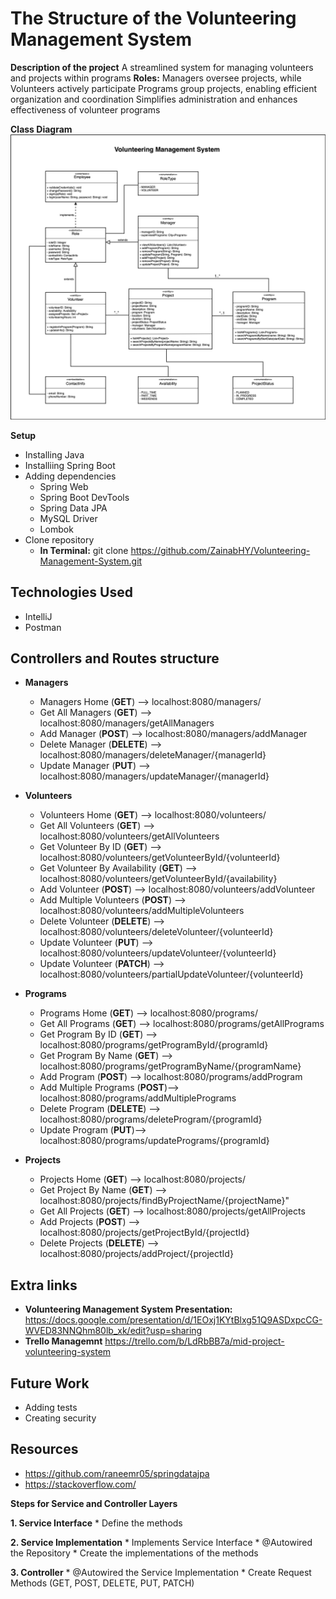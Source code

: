# The Structure of the Volunteering Management System



**Description of the project**
A streamlined system for managing volunteers and projects within programs
**Roles:** Managers oversee projects, while Volunteers actively participate 
   Programs group projects, enabling efficient organization and coordination
Simplifies administration and enhances effectiveness of volunteer programs

**Class Diagram**
![alt text](https://github.com/ZainabHY/Volunteering-Management-System/blob/main/Volunteering%20Management%20System.png) 


**Setup**
* Installing Java
* Installiing Spring Boot
* Adding dependencies
   * Spring Web
   * Spring Boot DevTools
   * Spring Data JPA
   * MySQL Driver
   * Lombok
* Clone repository
   * **In Terminal:**
     git clone https://github.com/ZainabHY/Volunteering-Management-System.git

## Technologies Used
   * IntelliJ
   * Postman

## Controllers and Routes structure
   * **Managers**
     * Managers Home (**GET**) --> localhost:8080/managers/
     * Get All Managers (**GET**) --> localhost:8080/managers/getAllManagers
     * Add Manager (**POST**) --> localhost:8080/managers/addManager
     * Delete Manager (**DELETE**) --> localhost:8080/managers/deleteManager/{managerId}
     * Update Manager (**PUT**) --> localhost:8080/managers/updateManager/{managerId}
       
   * **Volunteers**
     * Volunteers Home (**GET**) --> localhost:8080/volunteers/
     * Get All Volunteers (**GET**) --> localhost:8080/volunteers/getAllVolunteers
     * Get Volunteer By ID (**GET**) --> localhost:8080/volunteers/getVolunteerById/{volunteerId}
     * Get Volunteer By Availability (**GET**) --> localhost:8080/volunteers/getVolunteerById/{availability}
     * Add Volunteer (**POST**) --> localhost:8080/volunteers/addVolunteer
     * Add Multiple Volunteers (**POST**) --> localhost:8080/volunteers/addMultipleVolunteers
     * Delete Volunteer (**DELETE**) --> localhost:8080/volunteers/deleteVolunteer/{volunteerId}
     * Update Volunteer (**PUT**) --> localhost:8080/volunteers/updateVolunteer/{volunteerId}
     * Update Volunteer (**PATCH**) --> localhost:8080/volunteers/partialUpdateVolunteer/{volunteerId}
    
   * **Programs**
     * Programs Home (**GET**) --> localhost:8080/programs/
     * Get All Programs (**GET**) --> localhost:8080/programs/getAllPrograms
     * Get Program By ID (**GET**) --> localhost:8080/programs/getProgramById/{programId}
     * Get Program By Name (**GET**) --> localhost:8080/programs/getProgramByName/{programName}
     * Add Program (**POST**) --> localhost:8080/programs/addProgram
     * Add Multiple Programs (**POST**)--> localhost:8080/programs/addMultiplePrograms
     * Delete Program (**DELETE**) --> localhost:8080/programs/deleteProgram/{programId}
     * Update Program (**PUT**)--> localhost:8080/programs/updatePrograms/{programId}
     
   * **Projects**
     * Projects Home (**GET**) --> localhost:8080/projects/
     * Get Project By Name (**GET**) --> localhost:8080/projects/findByProjectName/{projectName}"
     * Get All Projects (**GET**) --> localhost:8080/projects/getAllProjects
     * Add Projects (**POST**) --> localhost:8080/projects/getProjectById/{projectId}
     * Delete Projects (**DELETE**) --> localhost:8080/projects/addProject/{projectId}

## Extra links
   * **Volunteering Management System Presentation:**
   https://docs.google.com/presentation/d/1EOxj1KYtBlxg51Q9ASDxpcCG-WVED83NNQhm80lb_xk/edit?usp=sharing
   * **Trello Managemnt**
   https://trello.com/b/LdRbBB7a/mid-project-volunteering-system

## Future Work
   * Adding tests
   * Creating security

## Resources 
   * https://github.com/raneemr05/springdatajpa
   * https://stackoverflow.com/







**Steps for Service and Controller Layers**

**1. Service Interface**
    * Define the methods

**2. Service Implementation**
    * Implements Service Interface
    * @Autowired the Repository
    * Create the implementations of the methods

**3. Controller**
    * @Autowired the Service Implementation
    * Create Request Methods (GET, POST, DELETE, PUT, PATCH)
